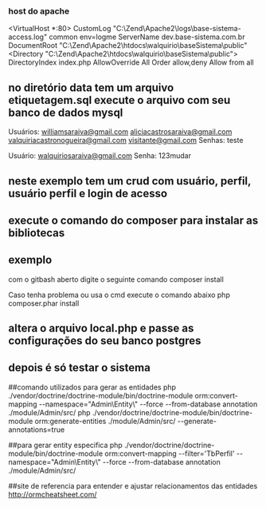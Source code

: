 ### host do apache
<VirtualHost *:80>
	CustomLog "C:\Zend\Apache2\logs\base-sistema-access.log" common env=logme
	ServerName dev.base-sistema.com.br
	DocumentRoot "C:\Zend\Apache2\htdocs\walquirio\baseSistema\public"
		<Directory "C:\Zend\Apache2\htdocs\walquirio\baseSistema\public">
			DirectoryIndex index.php
			AllowOverride All
			Order allow,deny
			Allow from all
		</Directory>
</VirtualHost>

## no diretório data tem um arquivo etiquetagem.sql execute o arquivo com seu banco de dados mysql
Usuários: 
williamsaraiva@gmail.com
aliciacastrosaraiva@gmail.com
valquiriacastronogueira@gmail.com
visitante@gmail.com
Senhas: teste

Usuário: walquiriosaraiva@gmail.com
Senha: 123mudar


## neste exemplo tem um crud com usuário, perfil, usuário perfil e login de acesso

## execute o comando do composer para instalar as bibliotecas
## exemplo
com o gitbash aberto digite o seguinte comando
composer install

Caso tenha problema ou usa o cmd execute o comando abaixo
php composer.phar install

## altera o arquivo local.php e passe as configurações do seu banco postgres

## depois é só testar o sistema

##comando utilizados para gerar as entidades
php ./vendor/doctrine/doctrine-module/bin/doctrine-module orm:convert-mapping --namespace="Admin\Entity\\" --force  --from-database annotation ./module/Admin/src/
php ./vendor/doctrine/doctrine-module/bin/doctrine-module orm:generate-entities ./module/Admin/src/ --generate-annotations=true

##para gerar entity especifica
php ./vendor/doctrine/doctrine-module/bin/doctrine-module orm:convert-mapping --filter='TbPerfil' --namespace="Admin\Entity\\" --force  --from-database annotation ./module/Admin/src/

##site de referencia para entender e ajustar relacionamentos das entidades
http://ormcheatsheet.com/
